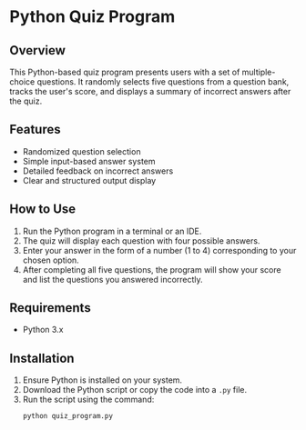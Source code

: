 # Python Quiz Program

## Overview
This Python-based quiz program presents users with a set of multiple-choice questions. It randomly selects five questions from a question bank, tracks the user's score, and displays a summary of incorrect answers after the quiz.

## Features
- Randomized question selection
- Simple input-based answer system
- Detailed feedback on incorrect answers
- Clear and structured output display

## How to Use
1. Run the Python program in a terminal or an IDE.
2. The quiz will display each question with four possible answers.
3. Enter your answer in the form of a number (1 to 4) corresponding to your chosen option.
4. After completing all five questions, the program will show your score and list the questions you answered incorrectly.

## Requirements
- Python 3.x

## Installation
1. Ensure Python is installed on your system.
2. Download the Python script or copy the code into a `.py` file.
3. Run the script using the command:
   ```bash
   python quiz_program.py
